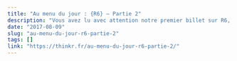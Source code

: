 ```yaml
---
title: "Au menu du jour : {R6} — Partie 2"
description: "Vous avez lu avec attention notre premier billet sur R6, et vous en voulez encore plus ? C’est normal, nous vous avions promis de continuer à vous parler du package le plus installé de l&rsqu…"
date: "2017-08-09"
slug: "au-menu-du-jour-r6-partie-2"
tags: []
link: "https://thinkr.fr/au-menu-du-jour-r6-partie-2/"
---
```

